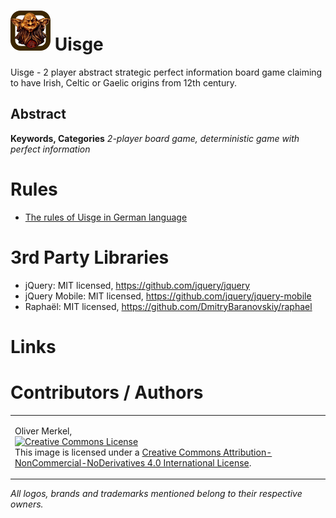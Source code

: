 <img alt="Uisge icon" width="64" src="html5/src/img/icons/uisge64.png" /> Uisge
====================

Uisge - 2 player abstract strategic perfect information
board game claiming to have Irish, Celtic or Gaelic origins from 12th century.

## Abstract

__Keywords, Categories__ _2-player board game, deterministic game with perfect information_ 

# Rules

* <a href='omerkel.github.io/Uisge/html5/src/uisge_rules-de.html'>The rules of Uisge in German language</a>

# 3rd Party Libraries

* jQuery: MIT licensed, https://github.com/jquery/jquery
* jQuery Mobile: MIT licensed, https://github.com/jquery/jquery-mobile
* Raphaël: MIT licensed, https://github.com/DmitryBaranovskiy/raphael

# Links

# Contributors / Authors

<table>
  <tr>
    <td><p>Oliver Merkel,<br /><a rel="license" href="http://creativecommons.org/licenses/by-nc-nd/4.0/"><img alt="Creative Commons License" style="border-width:0" src="http://i.creativecommons.org/l/by-nc-nd/4.0/88x31.png" /></a><br />This image is licensed under a <a rel="license" href="http://creativecommons.org/licenses/by-nc-nd/4.0/">Creative Commons Attribution-NonCommercial-NoDerivatives 4.0 International License</a>.
    </p>
    </td>
  </tr>
</table>

_All logos, brands and trademarks mentioned belong to their respective owners._
